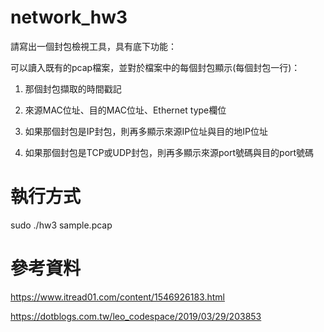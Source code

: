 # network_hw3
請寫出一個封包檢視工具，具有底下功能：

可以讀入既有的pcap檔案，並對於檔案中的每個封包顯示(每個封包一行)：

1. 那個封包擷取的時間戳記

2. 來源MAC位址、目的MAC位址、Ethernet type欄位

3. 如果那個封包是IP封包，則再多顯示來源IP位址與目的地IP位址

4. 如果那個封包是TCP或UDP封包，則再多顯示來源port號碼與目的port號碼

# 執行方式
sudo ./hw3 sample.pcap

# 參考資料
https://www.itread01.com/content/1546926183.html

https://dotblogs.com.tw/leo_codespace/2019/03/29/203853
